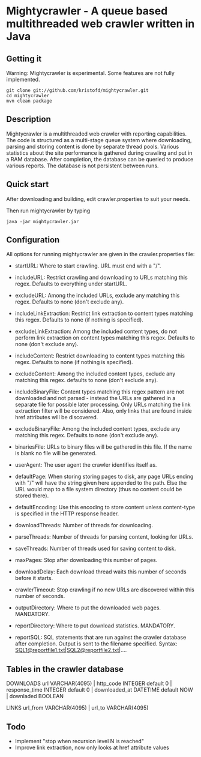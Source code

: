 Mightycrawler - A queue based multithreaded web crawler written in Java
=======================================================================

Getting it
-----------

Warning: Mightycrawler is experimental. Some features are not fully implemented.

    git clone git://github.com/kristofd/mightycrawler.git
    cd mightycrawler
    mvn clean package


Description
-----------

Mightycrawler is a multithreaded web crawler with reporting capabilities. The code is structured as a multi-stage queue system where downloading, parsing and storing content is done by separate thread pools. Various statistics about the site performance is gathered during crawling and put in a RAM database. After completion, the database can be queried to produce various reports. The database is not persistent between runs.


Quick start
-----------

After downloading and building, edit crawler.properties to suit your needs.

Then run mightycrawler by typing

	java -jar mightycrawler.jar


Configuration
-------------

All options for running mightycrawler are given in the crawler.properties file:

* startURL: Where to start crawling. URL must end with a "/".

* includeURL: Restrict crawling and downloading to URLs matching this regex. Defaults to everything under startURL.

* excludeURL: Among the included URLs, exclude any matching this regex. Defaults to none (don't exclude any).

* includeLinkExtraction: Restrict link extraction to content types matching this regex. Defaults to none (if nothing is specified).

* excludeLinkExtraction: Among the included content types, do not perform link extraction on content types matching this regex. Defaults to none (don't exclude any).

* includeContent: Restrict downloading to content types matching this regex. Defaults to none (if nothing is specified).

* excludeContent: Among the included content types, exclude any matching this regex. defaults to none (don't exclude any).

* includeBinaryFile: Content types matching this regex pattern are not downloaded and not parsed - instead the URLs are gathered in a separate file for possible later processing. Only URLs matching the link extraction filter will be considered. Also, only links that are found inside href attributes will be discovered.

* excludeBinaryFile: Among the included content types, exclude any matching this regex. Defaults to none (don't exclude any).

* binariesFile: URLs to binary files will be gathered in this file. If the name is blank no file will be generated.

* userAgent: The user agent the crawler identifies itself as.

* defaultPage: When storing storing pages to disk, any page URLs ending with "/" will have the string given here appended to the path. Else the URL would map to a file system directory (thus no content could be stored there).

* defaultEncoding: Use this encoding to store content unless content-type is specified in the HTTP response header.

* downloadThreads: Number of threads for downloading.

* parseThreads: Number of threads for parsing content, looking for URLs.

* saveThreads: Number of threads used for saving content to disk.

* maxPages: Stop after downloading this number of pages.

* downloadDelay: Each download thread waits this number of seconds before it starts.

* crawlerTimeout: Stop crawling if no new URLs are discovered within this number of seconds.

* outputDirectory: Where to put the downloaded web pages. MANDATORY.

* reportDirectory: Where to put download statistics. MANDATORY.

* reportSQL: SQL statements that are run against the crawler database after completion. Output is sent to the filename specified. Syntax: SQL1@reportfile1.txt|SQL2@reportfile2.txt|....


Tables in the crawler database
------------------------------

DOWNLOADS
url VARCHAR(4095) | http_code INTEGER default 0 | response_time INTEGER default 0 | downloaded_at DATETIME default NOW | downladed BOOLEAN

LINKS
url_from VARCHAR(4095) | url_to VARCHAR(4095)


Todo
----
* Implement "stop when recursion level N is reached" 
* Improve link extraction, now only looks at href attribute values
